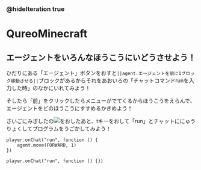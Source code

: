 ### @hideIteration true
# QureoMinecraft

## エージェントをいろんなほうこうにいどうさせよう！

ひだりにある「エージェント」ボタンをおすと``||agent.エージェントを前に1ブロック移動させる||``ブロックがあるからそれをあおいろの「チャットコマンドrunを入力した時」のなかにいれてみよう！

そしたら「前」をクリックしたらメニューがでてくるからほうこうをえらんで、エージェントをどのほうこうにすすめるかきめよう！

さいごにみぎしたの![](https://raw.githubusercontent.com/camp-minecraft/TechkidsCampTutorial/master/images/playbutton.png)をおしたあと、tキーをおして「run」とチャットににゅうりょくしてプログラムをうごかしてみよう！

```ghost
player.onChat("run", function () {
    agent.move(FORWARD, 1)
})
```

```template
player.onChat("run", function () {})

```